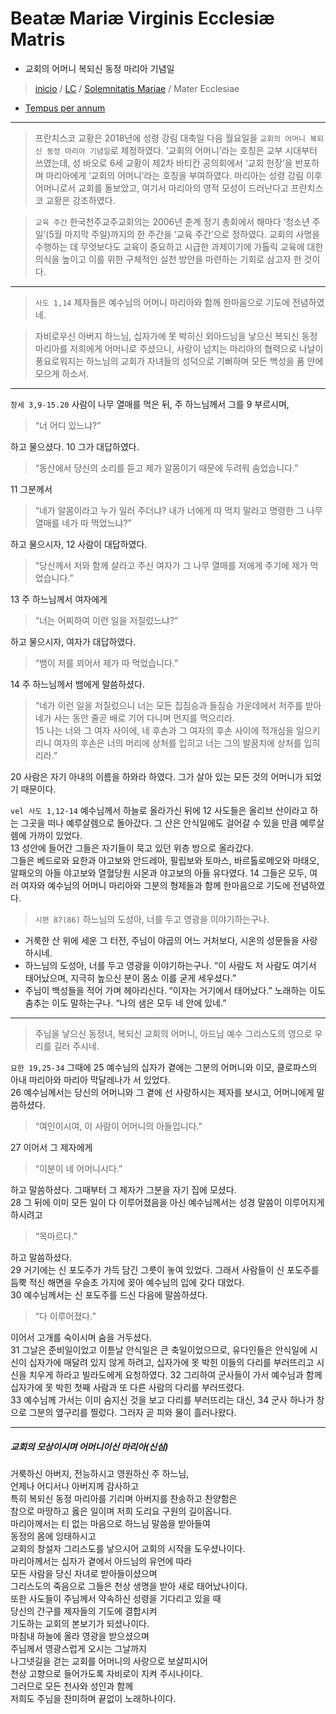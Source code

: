 # Beatæ Mariæ Virginis Ecclesiæ Matris
- 교회의 어머니 복되신 동정 마리아 기념일

> [inicio](../../README.md) / [LC](../../LC.md) / [Solemnitatis Mariae](../LM.md) / Mater Ecclesiae  

- [Tempus per annum](../LH.md)

----

> 프란치스코 교황은 2018년에 성령 강림 대축일 다음 월요일을 `교회의 어머니 복되신 동정 마리아 기념일`로 제정하였다. ‘교회의 어머니’라는 호칭은 교부 시대부터 쓰였는데, 성 바오로 6세 교황이 제2차 바티칸 공의회에서 ‘교회 헌장’을 반포하며 마리아에게 ‘교회의 어머니’라는 호칭을 부여하였다. 마리아는 성령 강림 이후 어머니로서 교회를 돌보았고, 여기서 마리아의 영적 모성이 드러난다고 프란치스코 교황은 강조하였다.  

> `교육 주간` 한국천주교주교회의는 2006년 춘계 정기 총회에서 해마다 ‘청소년 주일’(5월 마지막 주일)까지의 한 주간을 ‘교육 주간’으로 정하였다. 교회의 사명을 수행하는 데 무엇보다도 교육이 중요하고 시급한 과제이기에 가톨릭 교육에 대한 의식을 높이고 이를 위한 구체적인 실천 방안을 마련하는 기회로 삼고자 한 것이다.

----

> `사도 1,14` 제자들은 예수님의 어머니 마리아와 함께 한마음으로 기도에 전념하였네.  

> 자비로우신 아버지 하느님, 십자가에 못 박히신 외아드님을 낳으신 복되신 동정 마리아를 저희에게 어머니로 주셨으니, 사랑이 넘치는 마리아의 협력으로 나날이 풍요로워지는 하느님의 교회가 자녀들의 성덕으로 기뻐하며 모든 백성을 품 안에 모으게 하소서.  

----

`창세 3,9-15.20` 사람이 나무 열매를 먹은 뒤, 주 하느님께서 그를 9 부르시며, 
> “너 어디 있느냐?”  

하고 물으셨다. 10 그가 대답하였다.  
> “동산에서 당신의 소리를 듣고 제가 알몸이기 때문에 두려워 숨었습니다.”   

11 그분께서 
> “네가 알몸이라고 누가 일러 주더냐? 내가 너에게 따 먹지 말라고 명령한 그 나무 열매를 네가 따 먹었느냐?”  

하고 물으시자, 12 사람이 대답하였다.  
> “당신께서 저와 함께 살라고 주신 여자가 그 나무 열매를 저에게 주기에 제가 먹었습니다.”   

13 주 하느님께서 여자에게  
> “너는 어찌하여 이런 일을 저질렀느냐?”  

하고 물으시자, 여자가 대답하였다.  
> “뱀이 저를 꾀어서 제가 따 먹었습니다.”  

14 주 하느님께서 뱀에게 말씀하셨다.  
> “네가 이런 일을 저질렀으니 너는 모든 집짐승과 들짐승 가운데에서 저주를 받아 네가 사는 동안 줄곧 배로 기어 다니며 먼지를 먹으리라.  
> 15 나는 너와 그 여자 사이에, 네 후손과 그 여자의 후손 사이에 적개심을 일으키리니 여자의 후손은 너의 머리에 상처를 입히고 너는 그의 발꿈치에 상처를 입히리라.”   

20 사람은 자기 아내의 이름을 하와라 하였다. 그가 살아 있는 모든 것의 어머니가 되었기 때문이다.  


`vel 사도 1,12-14` 예수님께서 하늘로 올라가신 뒤에 12 사도들은 올리브 산이라고 하는 그곳을 떠나 예루살렘으로 돌아갔다. 그 산은 안식일에도 걸어갈 수 있을 만큼 예루살렘에 가까이 있었다.  
13 성안에 들어간 그들은 자기들이 묵고 있던 위층 방으로 올라갔다.  
그들은 베드로와 요한과 야고보와 안드레아, 필립보와 토마스, 바르톨로메오와 마태오, 알패오의 아들 야고보와 열혈당원 시몬과 야고보의 아들 유다였다. 14 그들은 모두, 여러 여자와 예수님의 어머니 마리아와 그분의 형제들과 함께 한마음으로 기도에 전념하였다.  


> `시편 87(86)` 하느님의 도성아, 너를 두고 영광을 이야기하는구나.  
- 거룩한 산 위에 세운 그 터전, 주님이 야곱의 어느 거처보다, 시온의 성문들을 사랑하시네.
- 하느님의 도성아, 너를 두고 영광을 이야기하는구나. “이 사람도 저 사람도 여기서 태어났으며, 지극히 높으신 분이 몸소 이를 굳게 세우셨다.”
- 주님이 백성들을 적어 가며 헤아리신다. “이자는 거기에서 태어났다.” 노래하는 이도 춤추는 이도 말하는구나. “나의 샘은 모두 네 안에 있네.”

----

> 주님을 낳으신 동정녀, 복되신 교회의 어머니, 아드님 예수 그리스도의 영으로 우리를 길러 주시네.

`요한 19,25-34`  그때에 25 예수님의 십자가 곁에는 그분의 어머니와 이모, 클로파스의 아내 마리아와 마리아 막달레나가 서 있었다.  
26 예수님께서는 당신의 어머니와 그 곁에 선 사랑하시는 제자를 보시고, 어머니에게 말씀하셨다.  
> “여인이시여, 이 사람이 어머니의 아들입니다.”   

27 이어서 그 제자에게  
> “이분이 네 어머니시다.”  

하고 말씀하셨다. 그때부터 그 제자가 그분을 자기 집에 모셨다.  
28 그 뒤에 이미 모든 일이 다 이루어졌음을 아신 예수님께서는 성경 말씀이 이루어지게 하시려고  
> “목마르다.”  

하고 말씀하셨다.  
29 거기에는 신 포도주가 가득 담긴 그릇이 놓여 있었다. 그래서 사람들이 신 포도주를 듬뿍 적신 해면을 우슬초 가지에 꽂아 예수님의 입에 갖다 대었다.  
30 예수님께서는 신 포도주를 드신 다음에 말씀하셨다.  
> “다 이루어졌다.”  

이어서 고개를 숙이시며 숨을 거두셨다.  
31 그날은 준비일이었고 이튿날 안식일은 큰 축일이었으므로, 유다인들은 안식일에 시신이 십자가에 매달려 있지 않게 하려고, 십자가에 못 박힌 이들의 다리를 부러뜨리고 시신을 치우게 하라고 빌라도에게 요청하였다. 32 그리하여 군사들이 가서 예수님과 함께 십자가에 못 박힌 첫째 사람과 또 다른 사람의 다리를 부러뜨렸다.  
33 예수님께 가서는 이미 숨지신 것을 보고 다리를 부러뜨리는 대신, 34 군사 하나가 창으로 그분의 옆구리를 찔렀다. 그러자 곧 피와 물이 흘러나왔다.


----

##### 교회의 모상이시며 어머니이신 마리아(신심)

거룩하신 아버지, 전능하시고 영원하신 주 하느님,  
언제나 어디서나 아버지께 감사하고  
특히 복되신 동정 마리아를 기리며 아버지를 찬송하고 찬양함은  
참으로 마땅하고 옳은 일이며 저희 도리요 구원의 길이옵니다.  
마리아께서는 티 없는 마음으로 하느님 말씀을 받아들여  
동정의 몸에 잉태하시고  
교회의 창설자 그리스도를 낳으시어 교회의 시작을 도우셨나이다.  
마리아께서는 십자가 곁에서 아드님의 유언에 따라  
모든 사람을 당신 자녀로 받아들이셨으며  
그리스도의 죽음으로 그들은 천상 생명을 받아 새로 태어났나이다.  
또한 사도들이 주님께서 약속하신 성령을 기다리고 있을 때  
당신의 간구를 제자들의 기도에 결합시켜  
기도하는 교회의 본보기가 되셨나이다.  
마침내 하늘에 올라 영광을 받으셨으며  
주님께서 영광스럽게 오시는 그날까지  
나그넷길을 걷는 교회를 어머니의 사랑으로 보살피시어  
천상 고향으로 들어가도록 자비로이 지켜 주시나이다.  
그러므로 모든 천사와 성인과 함께  
저희도 주님을 찬미하며 끝없이 노래하나이다.